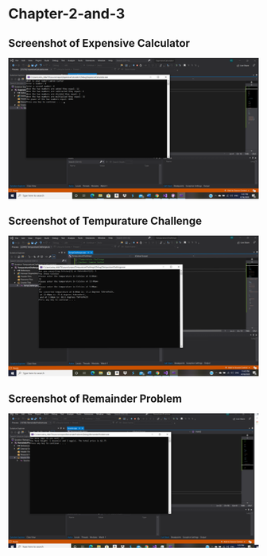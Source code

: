# Chapter-2-and-3

<h2>Screenshot of Expensive Calculator</h2>
<img src="ExpensiveCalculator.png">
<h2>Screenshot of Tempurature Challenge</h2>
<img src="TempChallenge.png">
<h2>Screenshot of Remainder Problem</h2>
<img src="RemainderProblem.png">
